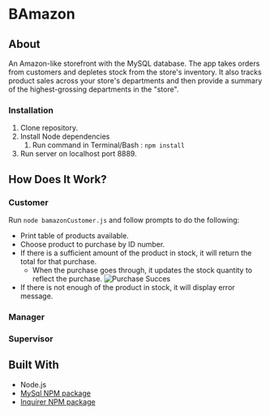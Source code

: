 # BAmazon

## About 
An Amazon-like storefront with the MySQL database. The app takes orders from customers and depletes stock from the store's inventory. It also tracks product sales across your store's departments and then provide a summary of the highest-grossing departments in the "store".

### Installation
1. Clone repository.
1. Install Node dependencies 
    1. Run command in Terminal/Bash :
    `npm install`
1. Run server on localhost port 8889.

## How Does It Work?

### Customer 
Run `node bamazonCustomer.js` and follow prompts to do the following: 
* Print  table of products available.
* Choose product to purchase by ID number.
* If there is a sufficient amount of the product in stock, it will return the total for that purchase.
    * When the purchase goes through, it updates the stock quantity to reflect the purchase.
    ![Purchase Succes](/images/custPurchase.png)
* If there is not enough of the product in stock, it will display error message.


### Manager

### Supervisor 


## Built With
* Node.js
* [MySql NPM package](https://www.npmjs.com/package/mysql)
* [Inquirer NPM package]( https://www.npmjs.com/package/inquirer)

